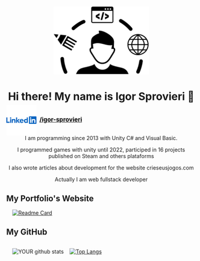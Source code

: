 <center>

<img src="./public/full-stack-developer-icon.svg" width="50%"></img>

<h1 style="margin-bottom: -8px"> Hi there! My name is Igor Sprovieri 👋 </h1>

<a href="https://www.linkedin.com/in/igor-sprovieri/">

<div style="display: flex; flex-direction: row; align-items: center;">

<img style="height: 80px; width:100%;" src="./public/linkedin-svgrepo-com.svg"></img>

<p style="margin-left: 8px; padding-bottom:8px; font-weight: bold; color: black; text-decoration: inherit; font-size: 16px;">/igor-sprovieri</p>

</div>

</a>

<p style="margin-top: -32px">

I am programming since 2013 with Unity C# and Visual Basic.

I programmed games with unity until 2022, participed in 16 projects published on Steam and others plataforms

I also wrote articles about development for the website crieseusjogos.com

Actually I am web fullstack developer

</p>

</center>

## My Portfolio's Website

<div style="margin-left: 16px;">

[![Readme Card](https://github-readme-stats.vercel.app/api/pin/?username=IgorSprovieri&repo=site-portfolio)](https://github.com/igorsprovieri/site-portfolio)

</div>

## My GitHub

<div style="display: flex; flex-direction: row; align-items: center;">

<div style="margin: 0px 16px;">

![YOUR github stats](https://github-readme-stats.vercel.app/api?username=igorsprovieri&hide=stars,prs,issues,contribs&show_icons=true)

</div>

[![Top Langs](https://github-readme-stats.vercel.app/api/top-langs/?username=igorsprovieri&layout=compact&langs_count=3)](https://github.com/igorsprovieri/github-readme-stats)

</div>
